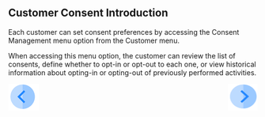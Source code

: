 ## Customer Consent Introduction

Each customer can set consent preferences by accessing the Consent Management menu option from the Customer menu.

When accessing this menu option, the customer can review the list of consents, define whether to opt-in or opt-out to each one, or view historical information about opting-in or opting-out of previously performed activities.



[![Previous](../images/Previous.png)]( 01_Consent_Main.md)[<img align="right" width="60" height="54" src="../images/Next.png">](05_01_Customer_Consent_Tutorial.md)
